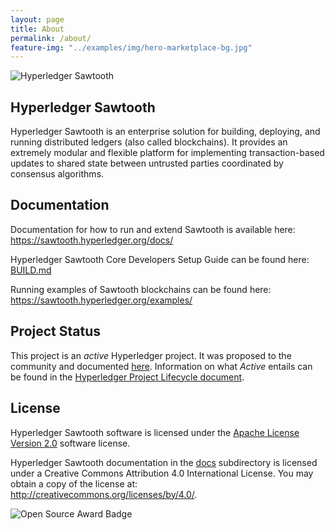 ```yaml
---
layout: page
title: About
permalink: /about/
feature-img: "../examples/img/hero-marketplace-bg.jpg"
---
```


![Hyperledger Sawtooth](/examples/img/logo-dark@2x.png)

Hyperledger Sawtooth
-------------

Hyperledger Sawtooth is an enterprise solution for building, deploying, and
running distributed ledgers (also called blockchains). It provides an extremely
modular and flexible platform for implementing transaction-based updates to
shared state between untrusted parties coordinated by consensus algorithms.

Documentation
-------------

Documentation for how to run and extend Sawtooth is available here:
https://sawtooth.hyperledger.org/docs/

Hyperledger Sawtooth Core Developers Setup Guide can be found here: [BUILD.md](https://github.com/hyperledger/sawtooth-core/blob/master/BUILD.md)

Running examples of Sawtooth blockchains can be found here:
https://sawtooth.hyperledger.org/examples/


Project Status
-----------------

This project is an _active_ Hyperledger project. It was proposed to the
community and documented [here](https://docs.google.com/document/d/1j7YcGLJH6LkzvWdOYFIt2kpkVlLEmILErXL6t-Ky2zU).
Information on what _Active_ entails can be found in the
[Hyperledger Project Lifecycle document](https://wiki.hyperledger.org/community/project-lifecycle).

License
-------

Hyperledger Sawtooth software is licensed under the [Apache License Version 2.0](https://github.com/hyperledger/sawtooth-core/blob/master/LICENSE) software license.

Hyperledger Sawtooth documentation in the [docs](https://github.com/hyperledger/sawtooth-core/blob/master/docs) subdirectory is licensed under
a Creative Commons Attribution 4.0 International License.  You may obtain a copy of the
license at: http://creativecommons.org/licenses/by/4.0/.

![Open Source Award Badge](https://github.com/hyperledger/sawtooth-core/raw/master/images/rookies16-small.png)